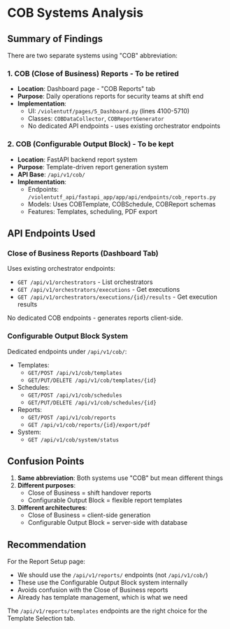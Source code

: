 # COB Systems Analysis

## Summary of Findings

There are two separate systems using "COB" abbreviation:

### 1. COB (Close of Business) Reports - To be retired
- **Location**: Dashboard page - "COB Reports" tab
- **Purpose**: Daily operations reports for security teams at shift end
- **Implementation**: 
  - UI: `/violentutf/pages/5_Dashboard.py` (lines 4100-5710)
  - Classes: `COBDataCollector`, `COBReportGenerator`
  - No dedicated API endpoints - uses existing orchestrator endpoints

### 2. COB (Configurable Output Block) - To be kept
- **Location**: FastAPI backend report system
- **Purpose**: Template-driven report generation system
- **API Base**: `/api/v1/cob/`
- **Implementation**:
  - Endpoints: `/violentutf_api/fastapi_app/app/api/endpoints/cob_reports.py`
  - Models: Uses COBTemplate, COBSchedule, COBReport schemas
  - Features: Templates, scheduling, PDF export

## API Endpoints Used

### Close of Business Reports (Dashboard Tab)
Uses existing orchestrator endpoints:
- `GET /api/v1/orchestrators` - List orchestrators
- `GET /api/v1/orchestrators/executions` - Get executions
- `GET /api/v1/orchestrators/executions/{id}/results` - Get execution results

No dedicated COB endpoints - generates reports client-side.

### Configurable Output Block System
Dedicated endpoints under `/api/v1/cob/`:
- Templates:
  - `GET/POST /api/v1/cob/templates`
  - `GET/PUT/DELETE /api/v1/cob/templates/{id}`
- Schedules:
  - `GET/POST /api/v1/cob/schedules`
  - `GET/PUT/DELETE /api/v1/cob/schedules/{id}`
- Reports:
  - `GET/POST /api/v1/cob/reports`
  - `GET /api/v1/cob/reports/{id}/export/pdf`
- System:
  - `GET /api/v1/cob/system/status`

## Confusion Points

1. **Same abbreviation**: Both systems use "COB" but mean different things
2. **Different purposes**: 
   - Close of Business = shift handover reports
   - Configurable Output Block = flexible report templates
3. **Different architectures**:
   - Close of Business = client-side generation
   - Configurable Output Block = server-side with database

## Recommendation

For the Report Setup page:
- We should use the `/api/v1/reports/` endpoints (not `/api/v1/cob/`)
- These use the Configurable Output Block system internally
- Avoids confusion with the Close of Business reports
- Already has template management, which is what we need

The `/api/v1/reports/templates` endpoints are the right choice for the Template Selection tab.